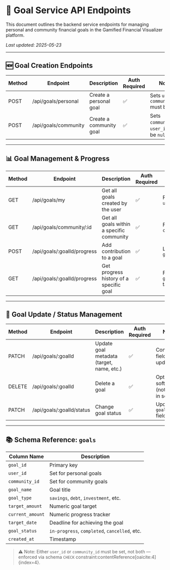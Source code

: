 # 🎯 Goal Service API Endpoints

This document outlines the backend service endpoints for managing personal and community financial goals in the Gamified Financial Visualizer platform.

_Last updated: 2025-05-23_

---

## 🆕 Goal Creation Endpoints

| Method | Endpoint             | Description                                      | Auth Required | Notes |
|--------|----------------------|--------------------------------------------------|----------------|-------|
| POST   | /api/goals/personal  | Create a personal goal                          | ✅              | Sets `user_id`, `community_id` must be `null` |
| POST   | /api/goals/community | Create a community goal                         | ✅              | Sets `community_id`, `user_id` must be `null` |

---

## 📊 Goal Management & Progress

| Method | Endpoint                      | Description                                      | Auth Required | Notes |
|--------|-------------------------------|--------------------------------------------------|----------------|-------|
| GET    | /api/goals/my                | Get all goals created by the user                | ✅              | Filters by `user_id` |
| GET    | /api/goals/community/:id     | Get all goals within a specific community        | ✅              | Filters by `community_id` |
| POST   | /api/goals/:goalId/progress  | Add contribution to a goal                       | ✅              | Logs entry in `goal_progress` |
| GET    | /api/goals/:goalId/progress  | Get progress history of a specific goal          | ✅              | From `goal_progress` table |

---

## 🔧 Goal Update / Status Management

| Method | Endpoint                 | Description                                | Auth Required | Notes |
|--------|--------------------------|--------------------------------------------|----------------|-------|
| PATCH  | /api/goals/:goalId       | Update goal metadata (target, name, etc.)  | ✅              | Conditional field updates |
| DELETE | /api/goals/:goalId       | Delete a goal                              | ✅              | Optional soft delete (not shown in schema) |
| PATCH  | /api/goals/:goalId/status| Change goal status                         | ✅              | Updates `goal_status` field |

---

## 📚 Schema Reference: `goals`

| Column Name      | Description                                             |
|------------------|---------------------------------------------------------|
| `goal_id`        | Primary key                                             |
| `user_id`        | Set for personal goals                                  |
| `community_id`   | Set for community goals                                 |
| `goal_name`      | Goal title                                              |
| `goal_type`      | `savings`, `debt`, `investment`, etc.                   |
| `target_amount`  | Numeric goal target                                     |
| `current_amount` | Numeric progress tracker                                |
| `target_date`    | Deadline for achieving the goal                         |
| `goal_status`    | `in-progress`, `completed`, `cancelled`, etc.           |
| `created_at`     | Timestamp                                               |

> ⚠️ Note: Either `user_id` or `community_id` must be set, not both — enforced via schema `CHECK` constraint:contentReference[oaicite:4]{index=4}.


